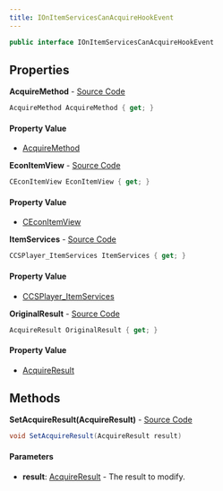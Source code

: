```yaml
---
title: IOnItemServicesCanAcquireHookEvent
---
```


```csharp
public interface IOnItemServicesCanAcquireHookEvent
```

## Properties

**AcquireMethod** - [Source Code](https://github.com/swiftly-solution/swiftlys2/blob/main/managed/src/SwiftlyS2.Shared/Modules/Events/EventParams/IOnItemServicesCanAcquireHookEvent.cs#L21)

```csharp
AcquireMethod AcquireMethod { get; }
```

#### Property Value

- [AcquireMethod](/docs/api/shared/misc/acquiremethod)

**EconItemView** - [Source Code](https://github.com/swiftly-solution/swiftlys2/blob/main/managed/src/SwiftlyS2.Shared/Modules/Events/EventParams/IOnItemServicesCanAcquireHookEvent.cs#L16)

```csharp
CEconItemView EconItemView { get; }
```

#### Property Value

- [CEconItemView](/docs/api/shared/schemadefinitions/ceconitemview)

**ItemServices** - [Source Code](https://github.com/swiftly-solution/swiftlys2/blob/main/managed/src/SwiftlyS2.Shared/Modules/Events/EventParams/IOnItemServicesCanAcquireHookEvent.cs#L11)

```csharp
CCSPlayer_ItemServices ItemServices { get; }
```

#### Property Value

- [CCSPlayer_ItemServices](/docs/api/shared/schemadefinitions/ccsplayer_itemservices)

**OriginalResult** - [Source Code](https://github.com/swiftly-solution/swiftlys2/blob/main/managed/src/SwiftlyS2.Shared/Modules/Events/EventParams/IOnItemServicesCanAcquireHookEvent.cs#L26)

```csharp
AcquireResult OriginalResult { get; }
```

#### Property Value

- [AcquireResult](/docs/api/ult)

## Methods

**SetAcquireResult(AcquireResult)** - [Source Code](https://github.com/swiftly-solution/swiftlys2/blob/main/managed/src/SwiftlyS2.Shared/Modules/Events/EventParams/IOnItemServicesCanAcquireHookEvent.cs#L33)

```csharp
void SetAcquireResult(AcquireResult result)
```

#### Parameters

- **result**: [AcquireResult](/docs/api/ult) - The result to modify.

